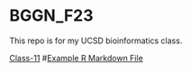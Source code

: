 # BGGN_F23
This repo is for my UCSD bioinformatics class. 

[Class-11](Class5.qmd)
#[Example R Markdown File](example.Rmd)
